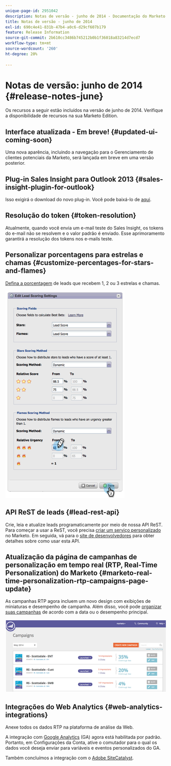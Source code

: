 ```yaml
---
unique-page-id: 2951042
description: Notas de versão - junho de 2014 - Documentação do Marketo - Documentação do produto
title: Notas de versão - junho de 2014
exl-id: 690c4e41-831b-47b4-a0c6-d29cf607b179
feature: Release Information
source-git-commit: 2b610cc3486b745212b0b1f36018a83214d7ecd7
workflow-type: tm+mt
source-wordcount: '260'
ht-degree: 20%

---
```


# Notas de versão: junho de 2014 {#release-notes-june}

Os recursos a seguir estão incluídos na versão de junho de 2014. Verifique a disponibilidade de recursos na sua Marketo Edition.

## Interface atualizada - Em breve! {#updated-ui-coming-soon}

Uma nova aparência, incluindo a navegação para o Gerenciamento de clientes potenciais da Marketo, será lançada em breve em uma versão posterior.

## Plug-in Sales Insight para Outlook 2013 {#sales-insight-plugin-for-outlook}

Isso exigirá o download do novo plug-in. Você pode baixá-lo de [aqui](/help/marketo/product-docs/marketo-sales-insight/msi-outlook-plugin/install-the-marketo-email-add-in-for-outlook-with-a-registration-code.md).

## Resolução do token {#token-resolution}

Atualmente, quando você envia um e-mail teste do Sales Insight, os tokens do e-mail não se resolvem e o valor padrão é enviado. Esse aprimoramento garantirá a resolução dos tokens nos e-mails teste.

## Personalizar porcentagens para estrelas e chamas {#customize-percentages-for-stars-and-flames}

[Defina a porcentagem](/help/marketo/product-docs/marketo-sales-insight/msi-for-salesforce/features/stars-and-flames/customize-stars-and-flames.md) de leads que recebem 1, 2 ou 3 estrelas e chamas.

![](assets/image2014-9-22-13-3a50-3a31.png)

## API ReST de leads {#lead-rest-api}

Crie, leia e atualize leads programaticamente por meio de nossa API ReST. Para começar a usar a ReST, você precisa [criar um serviço personalizado](/help/marketo/product-docs/administration/additional-integrations/create-a-custom-service-for-use-with-rest-api.md) no Marketo. Em seguida, vá para o [site de desenvolvedores](https://experienceleague.adobe.com/en/docs/marketo-developer/marketo/rest/rest-api/) para obter detalhes sobre como usar esta API.

## Atualização da página de campanhas de personalização em tempo real (RTP, Real-Time Personalization) do Marketo {#marketo-real-time-personalization-rtp-campaigns-page-update}

As campanhas RTP agora incluem um novo design com exibições de miniaturas e desempenho de campanha. Além disso, você pode [organizar suas campanhas](/help/marketo/product-docs/web-personalization/working-with-web-campaigns/sort-web-campaigns-by-latest-or-top-performing.md) de acordo com a data ou o desempenho principal.

![](assets/image2014-9-22-13-3a50-3a57.png)

## Integrações do Web Analytics {#web-analytics-integrations}

Anexe todos os dados RTP na plataforma de análise da Web.

A integração com [Google Analytics](/help/marketo/product-docs/web-personalization/reporting-for-web-personalization/web-analytics-integrations/integrate-rtp-with-google-analytics.md) (GA) agora está habilitada por padrão. Portanto, em Configurações da Conta, ative o comutador para o qual os dados você deseja enviar para variáveis e eventos personalizados do GA.

Também concluímos a integração com o [Adobe SiteCatalyst](/help/marketo/product-docs/web-personalization/reporting-for-web-personalization/web-analytics-integrations/integrate-with-adobe-analytics.md).
